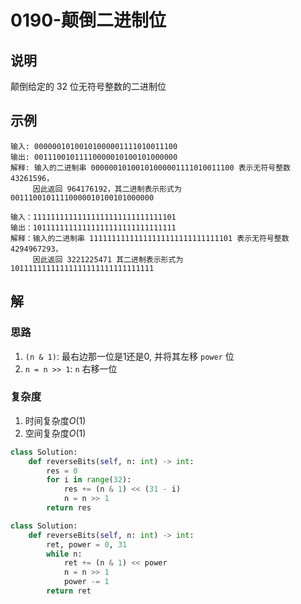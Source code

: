 # 0190-颠倒二进制位

## 说明
颠倒给定的 32 位无符号整数的二进制位

## 示例
```
输入: 00000010100101000001111010011100
输出: 00111001011110000010100101000000
解释: 输入的二进制串 00000010100101000001111010011100 表示无符号整数 43261596，
     因此返回 964176192，其二进制表示形式为 00111001011110000010100101000000

输入：11111111111111111111111111111101
输出：10111111111111111111111111111111
解释：输入的二进制串 11111111111111111111111111111101 表示无符号整数 4294967293，
     因此返回 3221225471 其二进制表示形式为 10111111111111111111111111111111
```

## 解

### 思路
1. `(n & 1)`: 最右边那一位是1还是0, 并将其左移 `power` 位
2. `n = n >> 1`: `n` 右移一位

### 复杂度
1. 时间复杂度$O(1)$
2. 空间复杂度$O(1)$


```python
class Solution:
    def reverseBits(self, n: int) -> int:
        res = 0
        for i in range(32):
            res += (n & 1) << (31 - i)
            n = n >> 1
        return res
```

```python
class Solution:
    def reverseBits(self, n: int) -> int:
        ret, power = 0, 31
        while n:
            ret += (n & 1) << power
            n = n >> 1
            power -= 1
        return ret
```